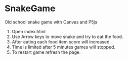 # SnakeGame
Old school snake game with Canvas and P5js

1. Open index.html
2. Use Arrow keys to move snake and try to eat the food.
3. After eating each food item score will increased.
4. Time is limited after 5 minutes games will stopped.
5. To restart game refresh the page.
